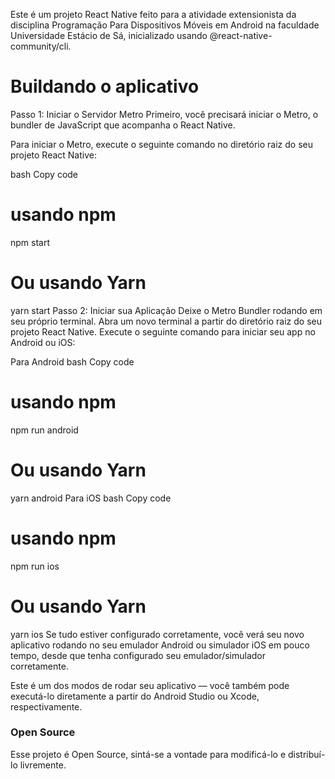 Este é um projeto React Native feito para a atividade extensionista da disciplina Programação Para Dispositivos Móveis em Android na faculdade Universidade Estácio de Sá, inicializado usando @react-native-community/cli.

# Buildando o aplicativo
Passo 1: Iniciar o Servidor Metro
Primeiro, você precisará iniciar o Metro, o bundler de JavaScript que acompanha o React Native.

Para iniciar o Metro, execute o seguinte comando no diretório raiz do seu projeto React Native:

bash
Copy code
# usando npm
npm start

# Ou usando Yarn
yarn start
Passo 2: Iniciar sua Aplicação
Deixe o Metro Bundler rodando em seu próprio terminal. Abra um novo terminal a partir do diretório raiz do seu projeto React Native. Execute o seguinte comando para iniciar seu app no Android ou iOS:

Para Android
bash
Copy code
# usando npm
npm run android

# Ou usando Yarn
yarn android
Para iOS
bash
Copy code
# usando npm
npm run ios

# Ou usando Yarn
yarn ios
Se tudo estiver configurado corretamente, você verá seu novo aplicativo rodando no seu emulador Android ou simulador iOS em pouco tempo, desde que tenha configurado seu emulador/simulador corretamente.

Este é um dos modos de rodar seu aplicativo — você também pode executá-lo diretamente a partir do Android Studio ou Xcode, respectivamente.

### Open Source
Esse projeto é Open Source, sintá-se a vontade para modificá-lo e distribuí-lo livremente.
